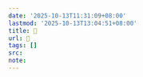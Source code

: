 ```yaml
---
date: '2025-10-13T11:31:09+08:00'
lastmod: '2025-10-13T13:04:51+08:00'
title: 󰨜
url: 󰨜
tags: []
src:
note:
---
```

